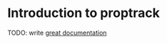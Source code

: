 # Introduction to proptrack

TODO: write [great documentation](http://jacobian.org/writing/what-to-write/)
